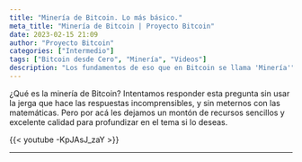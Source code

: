 ```yaml
---
title: "Minería de Bitcoin. Lo más básico."
meta_title: "Minería de Bitcoin | Proyecto Bitcoin"
date: 2023-02-15 21:09
author: "Proyecto Bitcoin"
categories: ["Intermedio"]
tags: ["Bitcoin desde Cero", "Minería", "Videos"]
description: "Los fundamentos de eso que en Bitcoin se llama 'Minería'"
---
```


¿Qué es la minería de Bitcoin? Intentamos responder esta pregunta sin usar la jerga que hace las respuestas incomprensibles, y sin meternos con las matemáticas. Pero por acá les dejamos un montón de recursos sencillos y excelente calidad para profundizar en el tema si lo deseas.

{{< youtube -KpJAsJ_zaY >}}

<hr>
